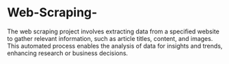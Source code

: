 # Web-Scraping-
The web scraping project involves extracting data from a specified website to gather relevant information, such as article titles, content, and images. This automated process enables the analysis of data for insights and trends, enhancing research or business decisions.
